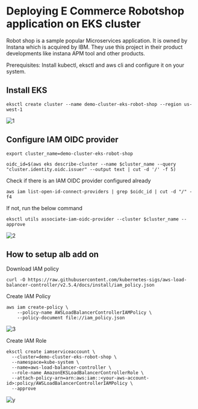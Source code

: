 # Deploying E Commerce Robotshop application on EKS cluster

Robot shop is a sample popular Microservices application. It is owned by Instana which is acquired by IBM. They use this project in their product developments like instana APM tool and other products. 

Prerequisites: Install kubectl, eksctl and aws cli and configure it on your system.

## Install EKS 

```
eksctl create cluster --name demo-cluster-eks-robot-shop --region us-west-1
```

![1](https://github.com/Jyothidk/deploying-e-commerce-application-on-eks/assets/127189060/084ff486-6f8b-4f94-b15e-085623384bb5)

## Configure IAM OIDC provider

```
export cluster_name=demo-cluster-eks-robot-shop
```
```
oidc_id=$(aws eks describe-cluster --name $cluster_name --query "cluster.identity.oidc.issuer" --output text | cut -d '/' -f 5) 
```
Check if there is an IAM OIDC provider configured already
```
aws iam list-open-id-connect-providers | grep $oidc_id | cut -d "/" -f4
```
If not, run the below command
```
eksctl utils associate-iam-oidc-provider --cluster $cluster_name --approve
```

![2](https://github.com/Jyothidk/deploying-e-commerce-application-on-eks/assets/127189060/40e2cfe3-0eac-4b0e-826b-58665507e1cd)

## How to setup alb add on

Download IAM policy

```
curl -O https://raw.githubusercontent.com/kubernetes-sigs/aws-load-balancer-controller/v2.5.4/docs/install/iam_policy.json
```

Create IAM Policy

```
aws iam create-policy \
    --policy-name AWSLoadBalancerControllerIAMPolicy \
    --policy-document file://iam_policy.json
```

![3](https://github.com/Jyothidk/deploying-e-commerce-application-on-eks/assets/127189060/4394ee95-9bfe-4336-bb37-3453ee79039b)

Create IAM Role

```
eksctl create iamserviceaccount \
  --cluster=demo-cluster-eks-robot-shop \
  --namespace=kube-system \
  --name=aws-load-balancer-controller \
  --role-name AmazonEKSLoadBalancerControllerRole \
  --attach-policy-arn=arn:aws:iam::<your-aws-account-id>:policy/AWSLoadBalancerControllerIAMPolicy \
  --approve
```
![y](https://github.com/Jyothidk/deploying-e-commerce-application-on-eks/assets/127189060/7dd1ef92-53c2-41cb-868e-a159451e2e0d)





